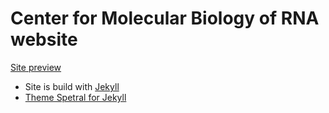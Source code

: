 # Center for Molecular Biology of RNA website

[Site preview](https://luckyluke007.github.io/rna-master/)

- Site is build with [Jekyll](https://luckyluke007.github.io/rna-master/)
- [Theme Spetral for Jekyll](http://arkadianriver.github.io/spectral/index.html)
